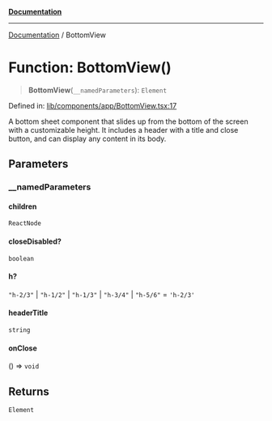 [**Documentation**](../README.md)

***

[Documentation](../README.md) / BottomView

# Function: BottomView()

> **BottomView**(`__namedParameters`): `Element`

Defined in: [lib/components/app/BottomView.tsx:17](https://github.com/aldesgroup/goaldn/blob/6a7943d02984b1a6b41d76a3a483a1484b644076/lib/components/app/BottomView.tsx#L17)

A bottom sheet component that slides up from the bottom of the screen with a customizable height.
It includes a header with a title and close button, and can display any content in its body.

## Parameters

### \_\_namedParameters

#### children

`ReactNode`

#### closeDisabled?

`boolean`

#### h?

`"h-2/3"` \| `"h-1/2"` \| `"h-1/3"` \| `"h-3/4"` \| `"h-5/6"` = `'h-2/3'`

#### headerTitle

`string`

#### onClose

() => `void`

## Returns

`Element`
